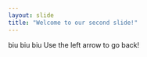 ```yaml
---
layout: slide
title: "Welcome to our second slide!"
---
```

biu biu biu
Use the left arrow to go back!
